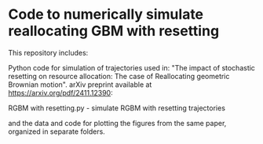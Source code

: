 # Code to numerically simulate reallocating GBM with resetting

This repository includes:

Python code for simulation of trajectories used in: "The impact of stochastic resetting on resource
allocation: The case of Reallocating geometric Brownian
motion". arXiv preprint available at https://arxiv.org/pdf/2411.12390:

RGBM with resetting.py - simulate RGBM with resetting trajectories

and the data and code for plotting the figures from the same paper, organized in separate folders.
